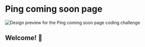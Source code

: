 # Ping coming soon page

![Design preview for the Ping coming soon page coding challenge](./design/desktop-preview.jpg)

## Welcome! 👋

